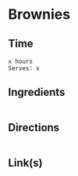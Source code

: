 # Brownies

## Time 
```
x hours
Serves: x
```

## Ingredients
```

```


## Directions
```

```


## Link(s)
```

```
